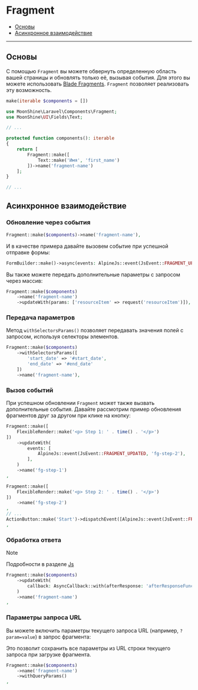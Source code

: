 # Fragment

- [Основы](#basics)
- [Асинхронное взаимодействие](#async)

---

<a name="basics"></a>
## Основы

С помощью `Fragment` вы можете обвернуть определенную область вашей страницы и обновлять только её, вызывая события.
Для этого вы можете использовать [Blade Fragments](https://laravel.com/docs/blade#rendering-blade-fragments).
`Fragment` позволяет реализовать эту возможность.

```php
make(iterable $components = [])
```

```php
use MoonShine\Laravel\Components\Fragment;
use MoonShine\UI\Fields\Text;

// ...

protected function components(): iterable
{
    return [
        Fragment::make([
            Text::make('Имя', 'first_name')
        ])->name('fragment-name')
    ];
}

// ...
```

<a name="async"></a>
## Асинхронное взаимодействие

### Обновление через события

```php
Fragment::make($components)->name('fragment-name'),
```

И в качестве примера давайте вызовем событие при успешной отправке формы:

```php
FormBuilder::make()->async(events: AlpineJs::event(JsEvent::FRAGMENT_UPDATED, 'fragment-name'))
```

Вы также можете передать дополнительные параметры с запросом через массив:

```php
Fragment::make($components)
    ->name('fragment-name')
    ->updateWith(params: ['resourceItem' => request('resourceItem')]),
```

### Передача параметров

Метод `withSelectorsParams()` позволяет передавать значения полей с запросом, используя селекторы элементов.

```php
Fragment::make($components)
    ->withSelectorsParams([
        'start_date' => '#start_date',
        'end_date' => '#end_date'
    ])
    ->name('fragment-name'),
```

### Вызов событий

При успешном обновлении `Fragment` может также вызвать дополнительные события.
Давайте рассмотрим пример обновления фрагментов друг за другом при клике на кнопку:

```php
Fragment::make([
    FlexibleRender::make('<p> Step 1: ' . time() . '</p>')
])
    ->updateWith(
        events: [
            AlpineJs::event(JsEvent::FRAGMENT_UPDATED, 'fg-step-2'),
        ],
    )
    ->name('fg-step-1')
,

Fragment::make([
    FlexibleRender::make('<p> Step 2: ' . time() . '</p>')
])
    ->name('fg-step-2')
,
// ...
ActionButton::make('Start')->dispatchEvent([AlpineJs::event(JsEvent::FRAGMENT_UPDATED, 'fg-step-1')])
,
```

### Обработка ответа

> [!NOTE]
> Подробности в разделе [Js](/docs/{{version}}/frontend/js#response-calback)

```php
Fragment::make($components)
    ->updateWith(
        callback: AsyncCallback::with(afterResponse: 'afterResponseFunction')
    )
    ->name('fragment-name')
,
```

### Параметры запроса URL

Вы можете включить параметры текущего запроса URL (например, `?param=value`) в запрос фрагмента:

Это позволит сохранить все параметры из URL строки текущего запроса при загрузке фрагмента.

```php
Fragment::make($components)
    ->name('fragment-name')
    ->withQueryParams()
,
```
